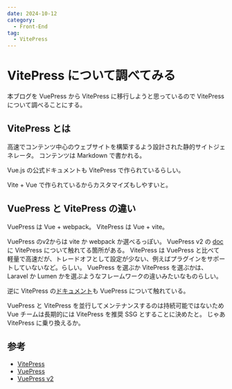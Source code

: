```yaml
---
date: 2024-10-12
category:
  - Front-End
tag:
  - VitePress
---
```


# VitePress について調べてみる

本ブログを VuePress から VitePress に移行しようと思っているので VitePress について調べることにする。

## VitePress とは

高速でコンテンツ中心のウェブサイトを構築するよう設計された静的サイトジェネレータ。
コンテンツは Markdown で書かれる。

Vue.js の公式ドキュメントも VitePress で作られているらしい。

Vite + Vue で作られているからカスタマイズもしやすいと。

## VuePress と VitePress の違い

VuePress は Vue + webpack。
VitePress は Vue + vite。

VuePress のv2からは vite か webpack か選べるっぽい。
VuePress v2 の [doc](https://v2.vuepress.vuejs.org/guide/introduction.html#vitepress) に VitePress について触れてる箇所がある。
VitePress は VuePress と比べて軽量で高速だが、トレードオフとして設定が少ない、例えばプラグインをサポートしていないなど。らしい。
VuePress を選ぶか VitePress を選ぶかは、Laravel か Lumen かを選ぶようなフレームワークの違いみたいなものらしい。

逆に VitePress の[ドキュメント](https://vitepress.dev/guide/what-is-vitepress#:~:text=There%20has%20also%20been%20effort%20invested%20into%20VuePress%202%2C%20which%20also%20supports%20Vue%203%20and%20Vite%20with%20more%20compatibility%20with%20VuePress%201.%20However%2C%20maintaining%20two%20SSGs%20in%20parallel%20isn%27t%20sustainable%2C%20so%20the%20Vue%20team%20has%20decided%20to%20focus%20on%20VitePress%20as%20the%20main%20recommended%20SSG%20in%20the%20long%20run.)も VuePress について触れている。

VuePress と VitePress を並行してメンテナンスするのは持続可能ではないため Vue チームは長期的には VitePress を推奨 SSG とすることに決めたと。
じゃあ VitePress に乗り換えるか。

## 参考

- [VitePress](https://vitepress.dev/)
- [VuePress](https://vuepress.vuejs.org/)
- [VuePress v2](https://v2.vuepress.vuejs.org/)

